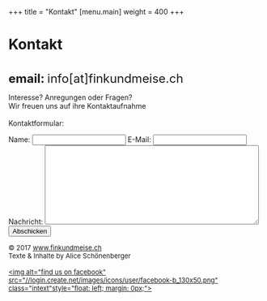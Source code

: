 +++
title = "Kontakt"
[menu.main]
weight = 400
+++

<h1>Kontakt</h1>
</br>
<b> <font size="5"> email: </b> info[at]finkundmeise.ch </font>

Interesse? Anregungen oder Fragen? </br>
Wir freuen uns auf ihre Kontaktaufnahme </br>
</br>
Kontaktformular:
<p>
<form action="//formspree.io/info@finkundmeise.ch" method="POST">
	<label for="name">Name:</label>
    <input type="text" name="name">
	<label for="email">E-Mail:</label>
    <input type="email" name="_replyto">
	<label for="content">Nachricht:</label>
	<textarea name="content" rows="10" cols="50"></textarea>
    <input type="submit" value="Abschicken">
	<input type="hidden" name="_next" value="http://finkundmeise.ch/message-sent" />
</form></p>

<FONT SIZE="2">© 2017 www.finkundmeise.ch 
</br>Texte & Inhalte by Alice Schönenberger </br>
<br/>
<a target="_blank" title="find us on Facebook" href="https://www.facebook.com/DuoFinkundMeise"> <img alt="find us on facebook" src="//login.create.net/images/icons/user/facebook-b_130x50.png" class="intext"style="float: left; margin: 0px;"></a>

